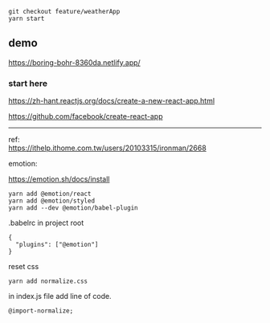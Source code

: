 ```
git checkout feature/weatherApp
yarn start
```

## demo

https://boring-bohr-8360da.netlify.app/



### start here

https://zh-hant.reactjs.org/docs/create-a-new-react-app.html  

https://github.com/facebook/create-react-app  

---

ref:  
https://ithelp.ithome.com.tw/users/20103315/ironman/2668


emotion:  

https://emotion.sh/docs/install  

```
yarn add @emotion/react
yarn add @emotion/styled
yarn add --dev @emotion/babel-plugin
```

.babelrc  in project root  
```
{
  "plugins": ["@emotion"]
}
```

reset css
```
yarn add normalize.css
```

in index.js file add line of code.
```
@import-normalize;

```

